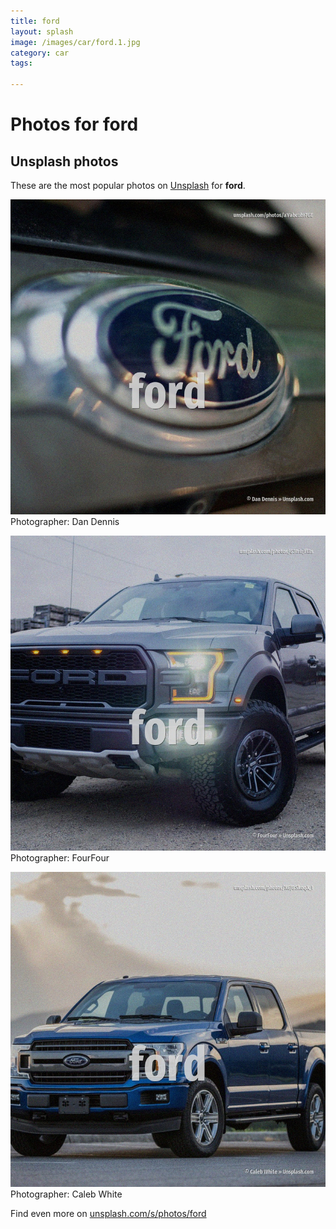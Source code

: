 ```yaml
---
title: ford
layout: splash
image: /images/car/ford.1.jpg
category: car
tags:

---
```

# Photos for ford
 
## Unsplash photos
These are the most popular photos on [Unsplash](https://unsplash.com) for **ford**.
 
![ford](/images/car/ford.1.jpg)
Photographer:  Dan Dennis
 
![ford](/images/car/ford.2.jpg)
Photographer:  FourFour
 
![ford](/images/car/ford.3.jpg)
Photographer:  Caleb White
 
Find even more on [unsplash.com/s/photos/ford](https://unsplash.com/s/photos/ford)
 

